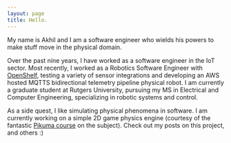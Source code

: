 ```yaml
---
layout: page
title: Hello.
---
```




My name is Akhil and I am a software engineer who wields his powers to make stuff move in the physical domain. 

Over the past nine years, I have worked as a software engineer in the IoT sector. Most recently, I worked as a Robotics Software Engineer with [OpenShelf](https://www.opshelf.com/), testing a variety of sensor integrations and developing an AWS hosted MQTTS bidirectional telemetry pipeline physical robot. I am currently a graduate student at Rutgers University, pursuing my MS in Electrical and Computer Engineering, specializing in robotic systems and control.

As a side quest, I like simulating physical phenomena in software. I am currently working on a simple 2D game physics engine (courtesy of the fantastic [Pikuma course](https://pikuma.com/courses/game-physics-engine-programming) on the subject). Check out my posts on this project, and others :)

